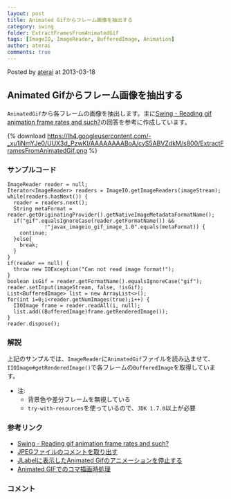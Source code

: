 ```yaml
---
layout: post
title: Animated Gifからフレーム画像を抽出する
category: swing
folder: ExtractFramesFromAnimatedGif
tags: [ImageIO, ImageReader, BufferedImage, Animation]
author: aterai
comments: true
---
```


Posted by [aterai](http://terai.xrea.jp/aterai.html) at 2013-03-18

## Animated Gifからフレーム画像を抽出する
`AnimatedGif`から各フレームの画像を抽出します。主に[Swing - Reading gif animation frame rates and such?](https://forums.oracle.com/thread/1271862)の回答を参考に作成しています。


{% download https://lh4.googleusercontent.com/-_xu1jNmYJe0/UUX3d_PzwKI/AAAAAAAABoA/cyS5ABVZdkM/s800/ExtractFramesFromAnimatedGif.png %}

### サンプルコード
<pre class="prettyprint"><code>ImageReader reader = null;
Iterator&lt;ImageReader&gt; readers = ImageIO.getImageReaders(imageStream);
while(readers.hasNext()) {
  reader = readers.next();
  String metaFormat = reader.getOriginatingProvider().getNativeImageMetadataFormatName();
  if("gif".equalsIgnoreCase(reader.getFormatName()) &amp;&amp;
            !"javax_imageio_gif_image_1.0".equals(metaFormat)) {
    continue;
  }else{
    break;
  }
}
if(reader == null) {
  throw new IOException("Can not read image format!");
}
boolean isGif = reader.getFormatName().equalsIgnoreCase("gif");
reader.setInput(imageStream, false, !isGif);
List&lt;BufferedImage&gt; list = new ArrayList&lt;&gt;();
for(int i=0;i&lt;reader.getNumImages(true);i++) {
  IIOImage frame = reader.readAll(i, null);
  list.add((BufferedImage)frame.getRenderedImage());
}
reader.dispose();
</code></pre>

### 解説
上記のサンプルでは、`ImageReader`に`AnimatedGif`ファイルを読み込ませて、`IIOImage#getRenderedImage()`で各フレームの`BufferedImage`を取得しています。

- 注:
    - 背景色や差分フレームを無視している
    - `try-with-resources`を使っているので、`JDK 1.7.0`以上が必要

<!-- dummy comment line for breaking list -->

### 参考リンク
- [Swing - Reading gif animation frame rates and such?](https://forums.oracle.com/thread/1271862)
- [JPEGファイルのコメントを取り出す](http://terai.xrea.jp/Swing/IIOMetadata.html)
- [JLabelに表示したAnimated Gifのアニメーションを停止する](http://terai.xrea.jp/Swing/DisableAnimatedGif.html)
- [Animated GIFでのコマ描画時処理](http://terai.xrea.jp/Swing/AnimatedGif.html)

<!-- dummy comment line for breaking list -->

### コメント
